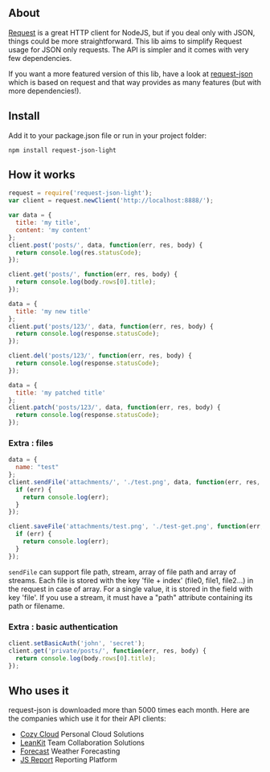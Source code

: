 ## About

[Request](https://github.com/mikeal/request) is a great HTTP client for NodeJS,
but if you deal only with JSON, things could be more straightforward. This lib
aims to simplify Request usage for JSON only requests. The API is simpler and
it comes with very few dependencies.

If you want a more featured version of this lib, have a look at 
[request-json](https://github.com/cozy/request-json) which is based on request
and that way provides as many features (but with more dependencies!).

## Install

Add it to your package.json file or run in your project folder:

    npm install request-json-light

## How it works

```javascript
request = require('request-json-light');
var client = request.newClient('http://localhost:8888/');

var data = {
  title: 'my title',
  content: 'my content'
};
client.post('posts/', data, function(err, res, body) {
  return console.log(res.statusCode);
});

client.get('posts/', function(err, res, body) {
  return console.log(body.rows[0].title);
});

data = {
  title: 'my new title'
};
client.put('posts/123/', data, function(err, res, body) {
  return console.log(response.statusCode);
});

client.del('posts/123/', function(err, res, body) {
  return console.log(response.statusCode);
});

data = {
  title: 'my patched title'
};
client.patch('posts/123/', data, function(err, res, body) {
  return console.log(response.statusCode);
});
```

### Extra : files

```javascript
data = {
  name: "test"
};
client.sendFile('attachments/', './test.png', data, function(err, res, body) {
  if (err) {
    return console.log(err);
  }
});

client.saveFile('attachments/test.png', './test-get.png', function(err, res, body) {
  if (err) {
    return console.log(err);
  }
});

```

`sendFile` can support file path, stream, array of file path and array of
streams. Each file is stored with the key 'file + index' (file0, file1,
file2...) in the request in case of array. For a single value, it is stored in
the field with key 'file'.
If you use a stream, it must have a "path" attribute containing its path or filename.


### Extra : basic authentication

```javascript
client.setBasicAuth('john', 'secret');
client.get('private/posts/', function(err, res, body) {
  return console.log(body.rows[0].title);
});

```

## Who uses it

request-json is downloaded more than 5000 times each month. Here are the
companies which use it for their API clients:

* [Cozy Cloud](http://cozy.io) Personal Cloud Solutions
* [LeanKit](http://leankit.com/) Team Collaboration Solutions
* [Forecast](http://forecast.io/) Weather Forecasting
* [JS Report](http://jsreport.net/) Reporting Platform
